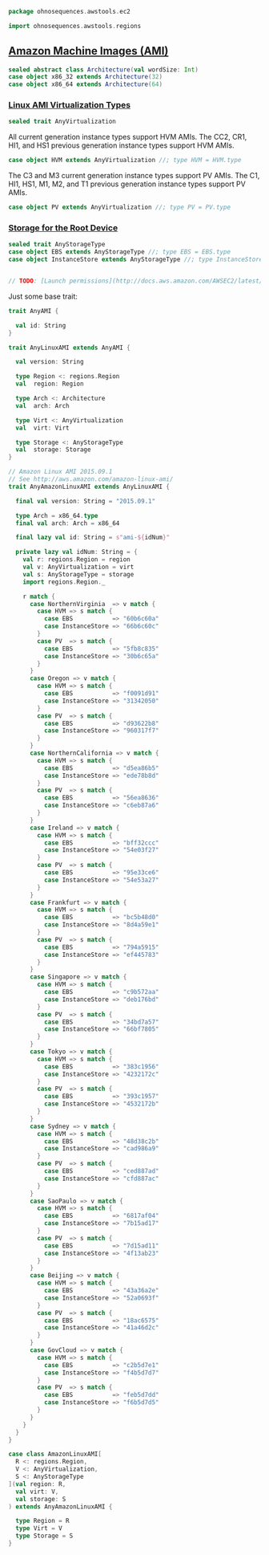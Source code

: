 
```scala
package ohnosequences.awstools.ec2

import ohnosequences.awstools.regions
```

## [Amazon Machine Images (AMI)](http://docs.aws.amazon.com/AWSEC2/latest/UserGuide/ComponentsAMIs.html)

```scala
sealed abstract class Architecture(val wordSize: Int)
case object x86_32 extends Architecture(32)
case object x86_64 extends Architecture(64)
```

### [Linux AMI Virtualization Types](http://docs.aws.amazon.com/AWSEC2/latest/UserGuide/virtualization_types.html)

```scala
sealed trait AnyVirtualization
```

All current generation instance types support HVM AMIs.
The CC2, CR1, HI1, and HS1 previous generation instance types support HVM AMIs.

```scala
case object HVM extends AnyVirtualization //; type HVM = HVM.type

```

The C3 and M3 current generation instance types support PV AMIs.
The C1, HI1, HS1, M1, M2, and T1 previous generation instance types support PV AMIs.

```scala
case object PV extends AnyVirtualization //; type PV = PV.type

```

### [Storage for the Root Device](http://docs.aws.amazon.com/AWSEC2/latest/UserGuide/ComponentsAMIs.html#storage-for-the-root-device)

```scala
sealed trait AnyStorageType
case object EBS extends AnyStorageType //; type EBS = EBS.type
case object InstanceStore extends AnyStorageType //; type InstanceStore = InstanceStore.type


// TODO: [Launch permissions](http://docs.aws.amazon.com/AWSEC2/latest/UserGuide/ComponentsAMIs.html#launch-permissions)

```

Just some base trait:

```scala
trait AnyAMI {

  val id: String
}

trait AnyLinuxAMI extends AnyAMI {

  val version: String

  type Region <: regions.Region
  val  region: Region

  type Arch <: Architecture
  val  arch: Arch

  type Virt <: AnyVirtualization
  val  virt: Virt

  type Storage <: AnyStorageType
  val  storage: Storage
}

// Amazon Linux AMI 2015.09.1
// See http://aws.amazon.com/amazon-linux-ami/
trait AnyAmazonLinuxAMI extends AnyLinuxAMI {

  final val version: String = "2015.09.1"

  type Arch = x86_64.type
  final val arch: Arch = x86_64

  final lazy val id: String = s"ami-${idNum}"

  private lazy val idNum: String = {
    val r: regions.Region = region
    val v: AnyVirtualization = virt
    val s: AnyStorageType = storage
    import regions.Region._

    r match {
      case NorthernVirginia  => v match {
        case HVM => s match {
          case EBS           => "60b6c60a"
          case InstanceStore => "66b6c60c"
        }
        case PV  => s match {
          case EBS           => "5fb8c835"
          case InstanceStore => "30b6c65a"
        }
      }
      case Oregon => v match {
        case HVM => s match {
          case EBS           => "f0091d91"
          case InstanceStore => "31342050"
        }
        case PV  => s match {
          case EBS           => "d93622b8"
          case InstanceStore => "960317f7"
        }
      }
      case NorthernCalifornia => v match {
        case HVM => s match {
          case EBS           => "d5ea86b5"
          case InstanceStore => "ede78b8d"
        }
        case PV  => s match {
          case EBS           => "56ea8636"
          case InstanceStore => "c6eb87a6"
        }
      }
      case Ireland => v match {
        case HVM => s match {
          case EBS           => "bff32ccc"
          case InstanceStore => "54e03f27"
        }
        case PV  => s match {
          case EBS           => "95e33ce6"
          case InstanceStore => "54e53a27"
        }
      }
      case Frankfurt => v match {
        case HVM => s match {
          case EBS           => "bc5b48d0"
          case InstanceStore => "8d4a59e1"
        }
        case PV  => s match {
          case EBS           => "794a5915"
          case InstanceStore => "ef445783"
        }
      }
      case Singapore => v match {
        case HVM => s match {
          case EBS           => "c9b572aa"
          case InstanceStore => "deb176bd"
        }
        case PV  => s match {
          case EBS           => "34bd7a57"
          case InstanceStore => "66bf7805"
        }
      }
      case Tokyo => v match {
        case HVM => s match {
          case EBS           => "383c1956"
          case InstanceStore => "4232172c"
        }
        case PV  => s match {
          case EBS           => "393c1957"
          case InstanceStore => "4532172b"
        }
      }
      case Sydney => v match {
        case HVM => s match {
          case EBS           => "48d38c2b"
          case InstanceStore => "cad986a9"
        }
        case PV  => s match {
          case EBS           => "ced887ad"
          case InstanceStore => "cfd887ac"
        }
      }
      case SaoPaulo => v match {
        case HVM => s match {
          case EBS           => "6817af04"
          case InstanceStore => "7b15ad17"
        }
        case PV  => s match {
          case EBS           => "7d15ad11"
          case InstanceStore => "4f13ab23"
        }
      }
      case Beijing => v match {
        case HVM => s match {
          case EBS           => "43a36a2e"
          case InstanceStore => "52a0693f"
        }
        case PV  => s match {
          case EBS           => "18ac6575"
          case InstanceStore => "41a46d2c"
        }
      }
      case GovCloud => v match {
        case HVM => s match {
          case EBS           => "c2b5d7e1"
          case InstanceStore => "f4b5d7d7"
        }
        case PV  => s match {
          case EBS           => "feb5d7dd"
          case InstanceStore => "f6b5d7d5"
        }
      }
    }
  }
}

case class AmazonLinuxAMI[
  R <: regions.Region,
  V <: AnyVirtualization,
  S <: AnyStorageType
](val region: R,
  val virt: V,
  val storage: S
) extends AnyAmazonLinuxAMI {

  type Region = R
  type Virt = V
  type Storage = S
}

```




[main/scala/ohnosequences/awstools/autoscaling/AutoScaling.scala]: ../autoscaling/AutoScaling.scala.md
[main/scala/ohnosequences/awstools/autoscaling/AutoScalingGroup.scala]: ../autoscaling/AutoScalingGroup.scala.md
[main/scala/ohnosequences/awstools/autoscaling/LaunchConfiguration.scala]: ../autoscaling/LaunchConfiguration.scala.md
[main/scala/ohnosequences/awstools/autoscaling/PurchaseModel.scala]: ../autoscaling/PurchaseModel.scala.md
[main/scala/ohnosequences/awstools/AWSClients.scala]: ../AWSClients.scala.md
[main/scala/ohnosequences/awstools/dynamodb/DynamoDBUtils.scala]: ../dynamodb/DynamoDBUtils.scala.md
[main/scala/ohnosequences/awstools/ec2/AMI.scala]: AMI.scala.md
[main/scala/ohnosequences/awstools/ec2/EC2.scala]: EC2.scala.md
[main/scala/ohnosequences/awstools/ec2/Filters.scala]: Filters.scala.md
[main/scala/ohnosequences/awstools/ec2/InstanceSpecs.scala]: InstanceSpecs.scala.md
[main/scala/ohnosequences/awstools/ec2/InstanceType.scala]: InstanceType.scala.md
[main/scala/ohnosequences/awstools/ec2/LaunchSpecs.scala]: LaunchSpecs.scala.md
[main/scala/ohnosequences/awstools/ec2/package.scala]: package.scala.md
[main/scala/ohnosequences/awstools/regions/Region.scala]: ../regions/Region.scala.md
[main/scala/ohnosequences/awstools/s3/S3.scala]: ../s3/S3.scala.md
[main/scala/ohnosequences/awstools/sns/SNS.scala]: ../sns/SNS.scala.md
[main/scala/ohnosequences/awstools/sns/Topic.scala]: ../sns/Topic.scala.md
[main/scala/ohnosequences/awstools/sqs/Queue.scala]: ../sqs/Queue.scala.md
[main/scala/ohnosequences/awstools/sqs/SQS.scala]: ../sqs/SQS.scala.md
[main/scala/ohnosequences/awstools/utils/AutoScalingUtils.scala]: ../utils/AutoScalingUtils.scala.md
[main/scala/ohnosequences/awstools/utils/DynamoDBUtils.scala]: ../utils/DynamoDBUtils.scala.md
[main/scala/ohnosequences/awstools/utils/SQSUtils.scala]: ../utils/SQSUtils.scala.md
[main/scala/ohnosequences/benchmark/Benchmark.scala]: ../../benchmark/Benchmark.scala.md
[main/scala/ohnosequences/logging/Logger.scala]: ../../logging/Logger.scala.md
[main/scala/ohnosequences/logging/S3Logger.scala]: ../../logging/S3Logger.scala.md
[test/scala/ohnosequences/awstools/AWSClients.scala]: ../../../../../test/scala/ohnosequences/awstools/AWSClients.scala.md
[test/scala/ohnosequences/awstools/EC2Tests.scala]: ../../../../../test/scala/ohnosequences/awstools/EC2Tests.scala.md
[test/scala/ohnosequences/awstools/RegionTests.scala]: ../../../../../test/scala/ohnosequences/awstools/RegionTests.scala.md
[test/scala/ohnosequences/awstools/S3Tests.scala]: ../../../../../test/scala/ohnosequences/awstools/S3Tests.scala.md
[test/scala/ohnosequences/awstools/SQSTests.scala]: ../../../../../test/scala/ohnosequences/awstools/SQSTests.scala.md